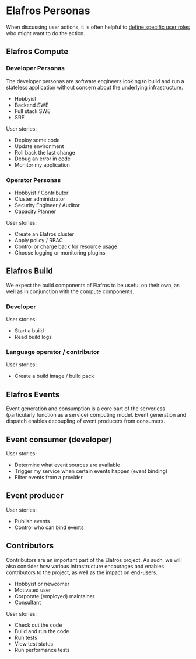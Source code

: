 # Elafros Personas

When discussing user actions, it is often helpful to [define specific
user roles](http://www.agilemodeling.com/artifacts/personas.htm) who
might want to do the action.


## Elafros Compute

### Developer Personas

The developer personas are software engineers looking to build and run
a stateless application without concern about the underlying
infrastructure.

* Hobbyist
* Backend SWE
* Full stack SWE
* SRE

User stories:
* Deploy some code
* Update environment
* Roll back the last change
* Debug an error in code
* Monitor my application

### Operator Personas

* Hobbyist / Contributor
* Cluster administrator
* Security Engineer / Auditor
* Capacity Planner

User stories:
* Create an Elafros cluster
* Apply policy / RBAC
* Control or charge back for resource usage
* Choose logging or monitoring plugins


## Elafros Build

We expect the build components of Elafros to be useful on their own,
as well as in conjunction with the compute components. 

### Developer

User stories:
* Start a build
* Read build logs

### Language operator / contributor

User stories:
* Create a build image / build pack


## Elafros Events

Event generation and consumption is a core part of the serverless
(particularly function as a service) computing model. Event generation
and dispatch enables decoupling of event producers from consumers.

## Event consumer (developer)

User stories:
* Determine what event sources are available
* Trigger my service when certain events happen (event binding)
* Filter events from a provider

## Event producer

User stories:
* Publish events
* Control who can bind events


## Contributors

Contributors are an important part of the Elafros project. As such, we
will also consider how various infrastructure encourages and enables
contributors to the project, as well as the impact on end-users.

* Hobbyist or newcomer
* Motivated user
* Corporate (employed) maintainer
* Consultant

User stories:
* Check out the code
* Build and run the code
* Run tests
* View test status
* Run performance tests
